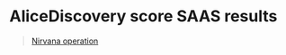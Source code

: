 # AliceDiscovery score SAAS results
> [Nirvana operation](https://nirvana.yandex-team.ru/operation/1ea52d72-8c39-4a57-bce9-e6fb20891664)
